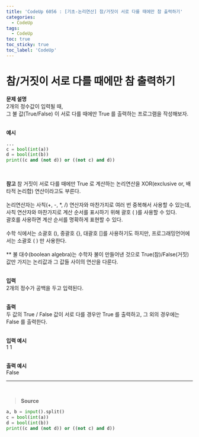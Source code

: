 ```yaml
---
title: 'CodeUp 6056 : [기초-논리연산] 참/거짓이 서로 다를 때에만 참 출력하기'
categories:
  - CodeUp
tags:
  - CodeUp
toc: true
toc_sticky: true
toc_label: 'CodeUp'
---
```


# 참/거짓이 서로 다를 때에만 참 출력하기

**문제 설명**  
2개의 정수값이 입력될 때,  
그 불 값(True/False) 이 서로 다를 때에만 True 를 출력하는 프로그램을 작성해보자.  
<br>

**예시**

```python
...
c = bool(int(a))
d = bool(int(b))
print((c and (not d)) or ((not c) and d))
```

<br>

**참고**
참 거짓이 서로 다를 때에만 True 로 계산하는 논리연산을 XOR(exclusive or, 배타적 논리합) 연산이라고도 부른다.  
<br>
논리연산자는 사칙(+, -, \*, /) 연산자와 마찬가지로 여러 번 중복해서 사용할 수 있는데,  
사칙 연산자와 마찬가지로 계산 순서를 표시하기 위해 괄호 ( )를 사용할 수 있다.  
괄호를 사용하면 계산 순서를 명확하게 표현할 수 있다.  
<br>
수학 식에서는 소괄호 (), 중괄호 {}, 대괄호 []를 사용하기도 하지만, 프로그래밍언어에서는 소괄호 ( ) 만 사용한다.  
<br>
\*\* 불 대수(boolean algebra)는 수학자 불이 만들어낸 것으로 True(참)/False(거짓) 값만 가지는 논리값과 그 값들 사이의 연산을 다룬다.  
<br>

**입력**  
2개의 정수가 공백을 두고 입력된다.  
<br>

**출력**  
두 값의 True / False 값이 서로 다를 경우만 True 를 출력하고, 그 외의 경우에는 False 를 출력한다.  
<br>

**입력 예시**  
1 1  
<br>

**출력 예시**  
False

---

<br>

> **Source**

```python
a, b = input().split()
c = bool(int(a))
d = bool(int(b))
print((c and (not d)) or ((not c) and d))
```

